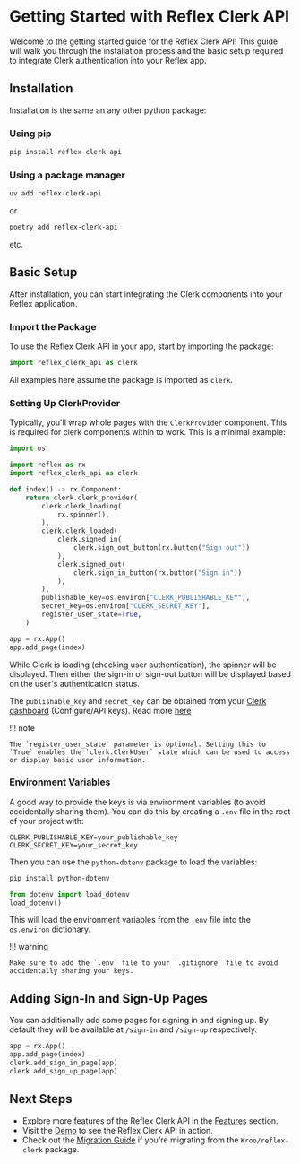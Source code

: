 # Getting Started with Reflex Clerk API

Welcome to the getting started guide for the Reflex Clerk API! This guide will walk you through the installation process and the basic setup required to integrate Clerk authentication into your Reflex app.

## Installation

Installation is the same an any other python package:

### Using pip

```bash
pip install reflex-clerk-api
```

### Using a package manager

```bash
uv add reflex-clerk-api
```

or

```bash
poetry add reflex-clerk-api
```

etc.

## Basic Setup

After installation, you can start integrating the Clerk components into your Reflex application.

### Import the Package

To use the Reflex Clerk API in your app, start by importing the package:

```python
import reflex_clerk_api as clerk
```

All examples here assume the package is imported as `clerk`.

### Setting Up ClerkProvider

Typically, you'll wrap whole pages with the `ClerkProvider` component. This is required for clerk components within to work. This is a minimal example:

```python
import os

import reflex as rx
import reflex_clerk_api as clerk

def index() -> rx.Component:
    return clerk.clerk_provider(
        clerk.clerk_loading(
            rx.spinner(),
        ),
        clerk.clerk_loaded(
            clerk.signed_in(
                clerk.sign_out_button(rx.button("Sign out"))
            ),
            clerk.signed_out(
                clerk.sign_in_button(rx.button("Sign in"))
            ),
        ),
        publishable_key=os.environ["CLERK_PUBLISHABLE_KEY"],
        secret_key=os.environ["CLERK_SECRET_KEY"],
        register_user_state=True,
    )

app = rx.App()
app.add_page(index)
```

While Clerk is loading (checking user authentication), the spinner will be displayed. Then either the sign-in or sign-out button will be displayed based on the user's authentication status.

The `publishable_key` and `secret_key` can be obtained from your [Clerk dashboard](https://dashboard.clerk.com) (Configure/API keys). Read more [here](https://clerk.com/glossary/api-key)

!!! note

    The `register_user_state` parameter is optional. Setting this to `True` enables the `clerk.ClerkUser` state which can be used to access or display basic user information.

### Environment Variables

A good way to provide the keys is via environment variables (to avoid accidentally sharing them). You can do this by creating a `.env` file in the root of your project with:

```
CLERK_PUBLISHABLE_KEY=your_publishable_key
CLERK_SECRET_KEY=your_secret_key
```

Then you can use the `python-dotenv` package to load the variables:

```bash
pip install python-dotenv
```

```python
from dotenv import load_dotenv
load_dotenv()
```

This will load the environment variables from the `.env` file into the `os.environ` dictionary.

!!! warning

    Make sure to add the `.env` file to your `.gitignore` file to avoid accidentally sharing your keys.

## Adding Sign-In and Sign-Up Pages

You can additionally add some pages for signing in and signing up. By default they will be available at `/sign-in` and `/sign-up` respectively.

```python
app = rx.App()
app.add_page(index)
clerk.add_sign_in_page(app)
clerk.add_sign_up_page(app)
```

## Next Steps

- Explore more features of the Reflex Clerk API in the [Features](features.md) section.
- Visit the [Demo](https://reflex-clerk-api-demo.adventuresoftim.com) to see the Reflex Clerk API in action.
- Check out the [Migration Guide](migration.md) if you're migrating from the `Kroo/reflex-clerk` package.
